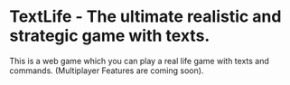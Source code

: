 # TextLife - The ultimate realistic and strategic game with texts.
This is a web game which you can play a real life game with texts and commands. (Multiplayer Features are coming soon).
